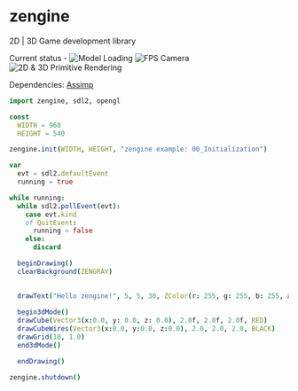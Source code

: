 # zengine
2D | 3D Game development library

Current status - 
![Model Loading](http://i.imgur.com/fKbrXPi.png)
![FPS Camera](https://media.giphy.com/media/xUA7aSrJzGLbB0x5hS/giphy.gif)
![2D & 3D Primitive Rendering](http://i.imgur.com/m5gWahM.png)


Dependencies:
[Assimp](https://github.com/assimp/assimp)

```nim
import zengine, sdl2, opengl

const 
  WIDTH = 960
  HEIGHT = 540

zengine.init(WIDTH, HEIGHT, "zengine example: 00_Initialization")

var 
  evt = sdl2.defaultEvent
  running = true

while running:
  while sdl2.pollEvent(evt):
    case evt.kind
    of QuitEvent:
      running = false
    else:
      discard

  beginDrawing()
  clearBackground(ZENGRAY)

  
  drawText("Hello zengine!", 5, 5, 30, ZColor(r: 255, g: 255, b: 255, a: 255))
  
  begin3dMode()
  drawCube(Vector3(x:0.0, y: 0.0, z: 0.0), 2.0f, 2.0f, 2.0f, RED)
  drawCubeWires(Vector3(x:0.0, y:0.0, z:0.0), 2.0, 2.0, 2.0, BLACK)
  drawGrid(10, 1.0)
  end3dMode()

  endDrawing()

zengine.shutdown()
```

